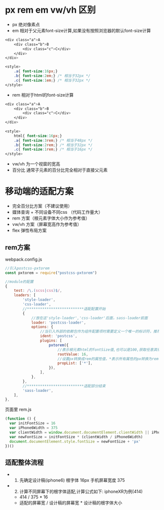 # px rem em vw/vh 区别

- px 绝对像素点
- em 相对于父元素font-size计算,如果没有按照浏览器的默认font-size计算
```css
<div class="a">A
    <div class="b">B
        <div class="c">C</div>
    </div>
</div>

<style>
	.a{ font-size:16px;}
	.b{ font-size:2em;} /* 相当于32px */
	.c{ font-size:1em;} /* 相当于32px */
</style>
```
- rem 相对于html的font-size计算
```css
<div class="a">A
    <div class="b">B
        <div class="c">C</div>
    </div>
</div>
		
<style>
    html{ font-size:16px;}
    .a{ font-size:3rem;} /* 相当于48px */
    .b{ font-size:2rem;} /* 相当于32px */
    .c{ font-size:1rem;} /* 相当于16px */
</style>
```
- vw/vh 为一个视窗的宽高
- 百分比 通常子元素的百分比完全相对于直接父元素

# 移动端的适配方案

- 完全百分比方案（不建议使用）
- 媒体查询 + 不同设备不同css （代码工作量大）
- rem 方案（根元素字体大小作为参考值）
- vw/vh 方案（屏幕宽高作为参考值）
- flex 弹性布局方案

## rem方案

webpack.config.js

```js
//引入postcss-pxtorem
const pxtorem = require("postcss-pxtorem")

//module的配置
{
    test: /\.(scss|css)$/,
    loaders: [
        'style-loader',
        'css-loader',
        //**************************适配配置开始
        {
            //放在这'style-loader','css-loader'后面，sass-loader前面
            loader: 'postcss-loader', 
            options: {
                //当引入外部的依赖包作为组件配置项时需要定义一个唯一的标识符，推荐这样写
                ident: 'postcss', 
                plugins: [
                    pxtorem({
                        //表示根元素html的fontSize值,也可以是100,获取任意其他值
                        rootValue: 16,
                        //设置px转换成rem的属性值，*表示所有属性的px转换为rem 
                        propList: ['*'], 
                    }),
                ],
            },
        },
        //**************************适配部分结束
        'sass-loader',
    ],
},

```

页面里 rem.js
```js
(function () {
  var initFontSize = 16
  var iPhone6Width = 375
  var clientWidth = window.document.documentElement.clientWidth || iPhone6Width
  var newFontSize = initFontSize * (clientWidth / iPhone6Width)
  document.documentElement.style.fontSize = newFontSize + 'px'
})()
```

## 适配整体流程

- 1. 先确定设计稿(iphone6) 根字体 16px 手机屏幕宽度 375 
- 2. 计算不同屏幕下的根字体适配,计算公式如下: iphoneXR为例(414)
    - 414 / 375 * 16
    - 适配的屏幕宽 / 设计稿的屏幕宽 * 设计稿的根字体大小


#


